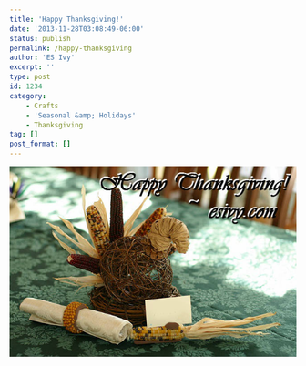 ```yaml
---
title: 'Happy Thanksgiving!'
date: '2013-11-28T03:08:49-06:00'
status: publish
permalink: /happy-thanksgiving
author: 'ES Ivy'
excerpt: ''
type: post
id: 1234
category:
    - Crafts
    - 'Seasonal &amp; Holidays'
    - Thanksgiving
tag: []
post_format: []
---
```

![grapevine turkey](../uploads/2013/11/Happy-Thanksgiving-640-x-426.jpg)